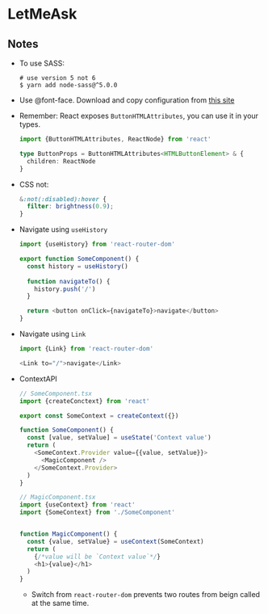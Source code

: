 # LetMeAsk

## Notes
- To use SASS:
  ```shell
  # use version 5 not 6
  $ yarn add node-sass@^5.0.0
  ```

- Use @font-face. Download and copy configuration from [this site](https://google-webfonts-helper.herokuapp.com/fonts)

- Remember: React exposes `ButtonHTMLAttributes`, you can use it in your types.
  ```ts
  import {ButtonHTMLAttributes, ReactNode} from 'react'

  type ButtonProps = ButtonHTMLAttributes<HTMLButtonElement> & {
    children: ReactNode
  }
  ```

- CSS not: 
  ```scss
  &:not(:disabled):hover {
    filter: brightness(0.9);
  }
  ```

- Navigate using `useHistory`
  ```ts
  import {useHistory} from 'react-router-dom'

  export function SomeComponent() {
    const history = useHistory()
    
    function navigateTo() {
      history.push('/')
    }

    return <button onClick={navigateTo}>navigate</button>
  }
  ```

- Navigate using `Link`
  ```ts
  import {Link} from 'react-router-dom'

  <Link to="/">navigate</Link>
  ```

- ContextAPI
  ```ts
  // SomeComponent.tsx
  import {createConctext} from 'react'

  export const SomeContext = createContext({})

  function SomeComponent() {
    const [value, setValue] = useState('Context value')
    return (
      <SomeContext.Provider value={{value, setValue}}>
        <MagicComponent />
      </SomeContext.Provider>
    )
  }
  ```

  ```ts
  // MagicComponent.tsx
  import {useContext} from 'react' 
  import {SomeContext} from './SomeComponent'


  function MagicComponent() {
    const {value, setValue} = useContext(SomeContext)
    return (
      {/*value will be `Context value`*/}
      <h1>{value}</h1>
    )
  }
  ```

  - Switch from `react-router-dom` prevents two routes from beign called at the same time.